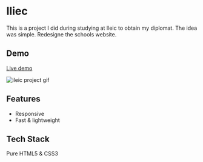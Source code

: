 
# Iliec

This is a project I did during studying at Ileic to obtain my diplomat. 
The idea was simple. Redesigne the schools website.


## Demo

[Live demo](https://hassanbhb.github.io/ileic_project/)

![ileic project gif](./imgs/ileic_project_gif.gif)


## Features

- Responsive
- Fast & lightweight


## Tech Stack

Pure HTML5 & CSS3



